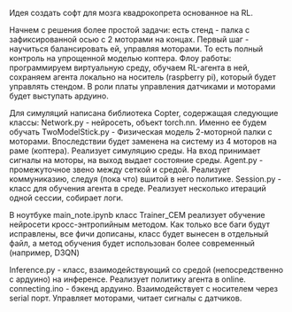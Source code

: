 Идея создать софт для мозга квадрокопрета основанное на RL.

Начнем с решения более простой задачи: есть стенд - палка с зафиксированной осью с 2 моторами на концах. 
Первый шаг - научиться балансировать ей, управляя моторами. То есть полный контроль на упрощенной моделью коптера.
Флоу работы: программируем виртуальную среду, обучаем RL-агента в ней, сохраняем агента локально на носитель (raspberry pi), который будет управлять стендом. В роли платы управления датчиками и моторами будет выступать ардуино.

Для симуляций написана библиотека Copter, содержащая следующие классы: 
Network.py - нейросеть, объект torch.nn. Именно ее будем обучать
TwoModelStick.py - Физическая модель 2-моторной палки с моторами. Впоследствии будет заменена на систему из 4 моторов на раме (коптера). Реализует симуляцию среды. На вход принимает сигналы на моторы, на выход выдает состояние среды.
Agent.py - промежуточное звено между сеткой и средой. Реализует коммуниказию, следуя (пока что) вшитой в него политике.
Session.py - класс для обучения агента в среде. Реализует несколько итераций одной сессии, собирает логи.

В ноутбуке main_note.ipynb класс Trainer_CEM реализует обучение нейросети кросс-энтропийным методом. Как только все баги будут исправлены, все фичи дописаны, класс будет вынесен в отдельный файл, а метод обучения будет использован более современный (например, D3QN)

Inference.py - класс, взаимодействующий со средой (непосредственно с ардуино) на инференсе. Реализует политику агента в online.
connecting.ino - бэкенд ардуино. Взаимодействует с носителем через serial порт. Управляет моторами, читает сигналы с датчиков.

